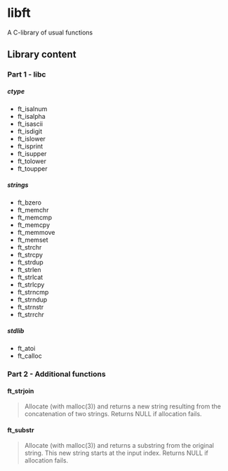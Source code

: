 # libft
A C-library of usual functions

## Library content

### Part 1 - libc

##### ctype

* ft_isalnum
* ft_isalpha
* ft_isascii
* ft_isdigit
* ft_islower
* ft_isprint
* ft_isupper
* ft_tolower
* ft_toupper

##### strings

* ft_bzero
* ft_memchr
* ft_memcmp
* ft_memcpy
* ft_memmove
* ft_memset
* ft_strchr
* ft_strcpy
* ft_strdup
* ft_strlen
* ft_strlcat
* ft_strlcpy
* ft_strncmp
* ft_strndup
* ft_strnstr
* ft_strrchr 

##### stdlib

* ft_atoi
* ft_calloc

### Part 2 - Additional functions

#### ft_strjoin
> Allocate (with malloc(3)) and returns a new string resulting from
> the concatenation of two strings.
> Returns NULL if allocation fails.

#### ft_substr
> Allocate (with malloc(3)) and returns a substring from the original string.
> This new string starts at the input index.
> Returns NULL if allocation fails.
